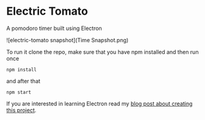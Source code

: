 # Electric Tomato

A pomodoro timer built using Electron

![electric-tomato snapshot](Time Snapshot.png)

To run it clone the repo, make sure that you have npm installed and then run once 
    
    npm install

and after that

    npm start

If you are interested in learning Electron read my [blog post about creating this project](http://www.blinkingcaret.com/2016/08/31/electron-is-amazing/). 

